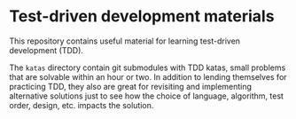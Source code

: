 Test-driven development materials
=================================

This repository contains useful material for learning test-driven development (TDD).

The `katas` directory contain git submodules with TDD katas, small problems that are solvable within an hour or two.
In addition to lending themselves for practicing TDD, they also are great for revisiting and
implementing alternative solutions just to see how the choice of language, algorithm, test order,
design, etc. impacts the solution.
